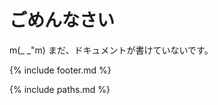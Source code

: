 # ごめんなさい

m(\_ \_"m)
まだ、ドキュメントが書けていないです。

<!--- footer --->

{% include footer.md %}

<!--- 参照 --->

{% include paths.md %}

